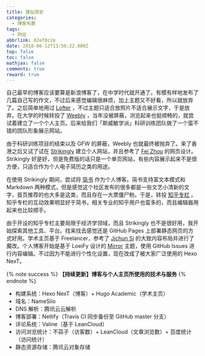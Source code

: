 ```yaml
---
title: 建站简史
categories:
  - 博客布置
tags:
  - 网站
abbrlink: 82ef8c2e
date: 2018-06-12T13:56:22.000Z
top: false
toc: false
mathjax: false
comments: true
reward: true
---
```

自己最早的博客应该要算是新浪博客了，在中学时代就开通了。有模有样地发布了几篇自己写的作文，不过后来感觉编辑很麻烦，加上主题又不好看，所以就放弃了。之后简单地用过 [Lofter](http://www.lofter.com/) ，不过主题只适合放照片不适合展示文字，于是放弃。在大学的时候转投了 [Weebly](https://www.weebly.com/) ，当年没被屏蔽，浏览起来也挺顺畅的，就尝试着建立了一个个人主页。后来给我们「斯威敏学派」科研训练团队做了一个蛮不错的团队形象展示网站。

由于科研训练项目的结束以及 GFW 的屏蔽，Weebly 也就最终被抛弃了。来了香港之后又试了试在 [Strikingly](https://www.strikingly.com/) 建立个人网站，并且参考了 [Fei Zhou](http://feizhou.strikingly.com/) 的网页设计。Strikingly 好是好，但是免费版的话只是一个单页网站，有些内容展示起来不是很方便，只适合作为个人电子简历之类的用途。<!-- more -->

在使用 Strikingly 期间，尝试将 [简书](http://www.jianshu.com/) 作为个人博客。简书支持富文本模式和 Markdown 两种模式，但是感觉这个社区发布的很多都是一些文艺小清新的文字，首页推荐的也大多是这类，而且存在一大票僵尸粉。于是，转投 [知乎专栏](https://zhuanlan.zhihu.com/econramble) 。知乎专栏的互动效果明显好于简书，相关专业的知乎用户也蛮多的，而且编辑器用起来也比较顺手。

由于开设的知乎专栏主要局限于经济学领域，而且 Strikingly 也不是很好用，我开始探索其他工具、平台。找来找去感觉还是 GitHub Pages 上部署静态网页的方式好用。学术主页基于 Freelancer，参考了 [Jichun Si](http://www.sijichun.pro/) 的大致内容布局并进行了魔改。个人博客开始是基于 LoeiFy 设计的 [Mirror](https://github.com/LoeiFy/Mirror) 主题，使用 GitHub Issues 进行内容编辑。不过因为不能进行个性化设置，现在改成了被大家广泛使用的 Hexo NexT。

{% note success %}
**【持续更新】博客与个人主页所使用的技术与服务**
{% endnote %}

* 构建系统：Hexo NexT（博客）+ Hugo Academic（学术主页）
* 域名：NameSilo
* DNS 解析：腾讯云云解析
* 博客部署：Netlify（Travis CI 同步备份至 GitHub master 分支）
* 评论系统：Valine（基于 LeanCloud）
* 访问浏览统计：不蒜子（访客数）+ LeanCloud（文章浏览数）+ 百度统计（访问统计）
* 静态资源存储：腾讯云对象存储
